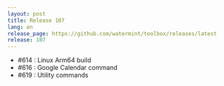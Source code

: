 ```yaml
---
layout: post
title: Release 107
lang: en
release_page: https://github.com/watermint/toolbox/releases/latest
release: 107
---
```


* #614 : Linux Arm64 build
* #616 : Google Calendar command
* #619 : Utility commands
